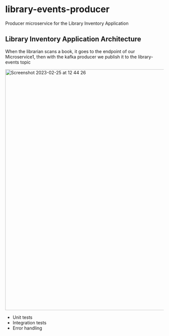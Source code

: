 # library-events-producer
Producer microservice for the Library Inventory Application

## Library Inventory Application Architecture

When the librarian scans a book, it goes to the endpoint of our Microservice1, then with the kafka producer we publish it to the library-events topic

<img width="763" alt="Screenshot 2023-02-25 at 12 44 26" src="https://user-images.githubusercontent.com/35624159/221352657-1a49730f-a8f7-4f0c-b83a-b2f7df5bf1de.png">

* Unit tests
* Integration tests
* Error handling
